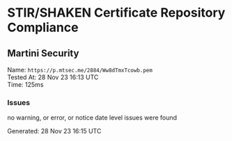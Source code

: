 # STIR/SHAKEN Certificate Repository Compliance

## Martini Security

Name: `https://p.mtsec.me/2884/Ww8dTmxTcowb.pem`\
Tested At: 28 Nov 23 16:13 UTC\
Time: 125ms

### Issues

no warning, or error, or notice date level issues were found

Generated: 28 Nov 23 16:15 UTC